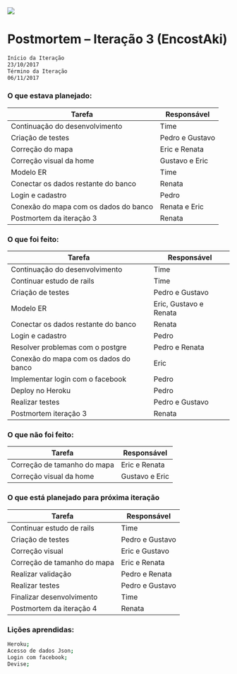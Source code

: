 <img src="http://i1096.photobucket.com/albums/g327/xDarkslayer/logo%20Final_zpsaseowunu.png?t=1507553603"/>

# Postmortem – Iteração 3 (EncostAki)

```sh
Início da Iteração
23/10/2017
Término da Iteração
06/11/2017
```

### O que estava planejado:
| Tarefa | Responsável |
| ------ | ------ |
|Continuação do desenvolvimento| Time|
|Criação de testes| Pedro e Gustavo|
|Correção do mapa|Eric e Renata|
|Correção visual da home|Gustavo e Eric|
|Modelo ER| Time|
|Conectar os dados restante do banco|Renata|
|Login e cadastro|Pedro|
|Conexão do mapa com os dados do banco|Renata e Eric|
|Postmortem da iteração 3 |Renata|

### O que foi feito:
| Tarefa | Responsável |
| ------ | ------ |
|Continuação do desenvolvimento | Time|
|Continuar estudo de rails | Time|
|Criação de testes| Pedro e Gustavo|
|Modelo ER|Eric, Gustavo e Renata|
|Conectar os dados restante do banco|Renata|
|Login e cadastro|Pedro|
|Resolver problemas com o postgre|Pedro e Renata|
|Conexão do mapa com os dados do banco|Eric|
|Implementar login com o facebook|Pedro|
|Deploy no Heroku| Pedro|
|Realizar testes| Pedro e Gustavo|
|Postmortem iteração 3|Renata|

### O que não foi feito:
| Tarefa | Responsável |
| ------ | ------ |
|Correção de tamanho do mapa|Eric e Renata|
|Correção visual da home|Gustavo e Eric|


### O que está planejado para próxima iteração
| Tarefa | Responsável |
| ------ | ------ |
|Continuar estudo de rails |Time|
|Criação de testes|Pedro e Gustavo|
|Correção visual|Eric e Gustavo|
|Correção de tamanho do mapa|Eric e Renata|
|Realizar validação| Pedro e Renata|
|Realizar testes| Pedro e Gustavo|
|Finalizar desenvolvimento|Time|
|Postmortem da iteração 4|Renata|

### Lições aprendidas:
```sh
Heroku;
Acesso de dados Json;
Login com facebook;
Devise;
```


